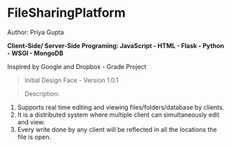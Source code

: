 # FileSharingPlatform

Author: Priya Gupta

**Client-Side/ Server-Side Programing: JavaScript - HTML - Flask - Python - WSGI - MongoDB**

Inspired by Google and Dropbox  - Grade Project
>Initial Design Face - Version 1.0.1

>Description:
1. Supports real time editing and viewing files/folders/database by clients. 
2. It is a distributed system where multiple client can simultaneously edit and view. 
3. Every write done by any client will be reflected in all the locations the file is open.
